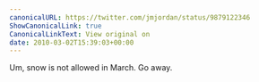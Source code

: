 ```yaml
---
canonicalURL: https://twitter.com/jmjordan/status/9879122346
ShowCanonicalLink: true
CanonicalLinkText: View original on
date: 2010-03-02T15:39:03+00:00
---
```

Um, snow is not allowed in March. Go away.
